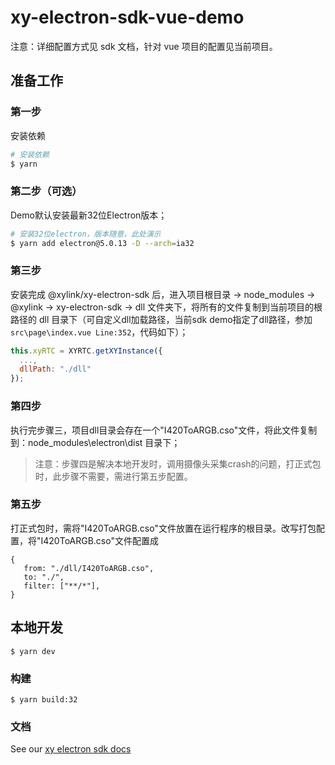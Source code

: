 # xy-electron-sdk-vue-demo

注意：详细配置方式见 sdk 文档，针对 vue 项目的配置见当前项目。

## 准备工作

### 第一步
安装依赖
```bash
# 安装依赖
$ yarn
```

### 第二步（可选）
Demo默认安装最新32位Electron版本；
```bash
# 安装32位electron，版本随意，此处演示
$ yarn add electron@5.0.13 -D --arch=ia32
```

### 第三步
安装完成  @xylink/xy-electron-sdk 后，进入项目根目录 -> node_modules -> @xylink -> xy-electron-sdk -> dll 文件夹下，将所有的文件复制到当前项目的根路径的 dll 目录下（可自定义dll加载路径，当前sdk demo指定了dll路径，参加`src\page\index.vue Line:352`，代码如下）；

```js
this.xyRTC = XYRTC.getXYInstance({
  ...,
  dllPath: "./dll"
});
```

### 第四步
执行完步骤三，项目dll目录会存在一个"I420ToARGB.cso"文件，将此文件复制到：node_modules\electron\dist 目录下；

> 注意：步骤四是解决本地开发时，调用摄像头采集crash的问题，打正式包时，此步骤不需要，需进行第五步配置。

### 第五步
打正式包时，需将"I420ToARGB.cso"文件放置在运行程序的根目录。改写打包配置，将"I420ToARGB.cso"文件配置成
```
{
   from: "./dll/I420ToARGB.cso",
   to: "./",
   filter: ["**/*"],
}
```

## 本地开发

```
$ yarn dev
```

### 构建

```
$ yarn build:32
```

### 文档

See our [xy electron sdk docs](https://openapi.xylink.com/common/meeting/doc/description?platform=electron)
